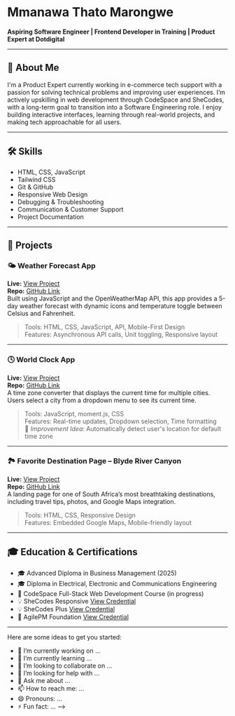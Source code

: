 # Mmanawa Thato Marongwe

**Aspiring Software Engineer | Frontend Developer in Training | Product Expert at Dotdigital**

---

## 👋 About Me

I'm a Product Expert currently working in e-commerce tech support with a passion for solving technical problems and improving user experiences. I’m actively upskilling in web development through CodeSpace and SheCodes, with a long-term goal to transition into a Software Engineering role. I enjoy building interactive interfaces, learning through real-world projects, and making tech approachable for all users.

---

## 🛠 Skills

- HTML, CSS, JavaScript
- Tailwind CSS
- Git & GitHub
- Responsive Web Design
- Debugging & Troubleshooting
- Communication & Customer Support
- Project Documentation

---

## 🚀 Projects

### 🌤 Weather Forecast App
**Live:** [View Project](https://regal-entremet)  
**Repo:** [GitHub Link](#)  
Built using JavaScript and the OpenWeatherMap API, this app provides a 5-day weather forecast with dynamic icons and temperature toggle between Celsius and Fahrenheit.

> Tools: HTML, CSS, JavaScript, API, Mobile-First Design  
> Features: Asynchronous API calls, Unit toggling, Responsive layout

---

### 🕓 World Clock App
**Live:** [View Project](https://world-clock-project-mt.netlify.app/)  
**Repo:** [GitHub Link](#)  
A time zone converter that displays the current time for multiple cities. Users select a city from a dropdown menu to see its current time.

> Tools: JavaScript, moment.js, CSS  
> Features: Real-time updates, Dropdown selection, Time formatting  
> 🔧 *Improvement Idea:* Automatically detect user's location for default time zone

---

### 🏞 Favorite Destination Page – Blyde River Canyon
**Live:** [View Project](https://blyde-river-canyon-project.netlify.app/)  
**Repo:** [GitHub Link](#)  
A landing page for one of South Africa’s most breathtaking destinations, including travel tips, photos, and Google Maps integration.

> Tools: HTML, CSS, Responsive Design  
> Features: Embedded Google Maps, Mobile-friendly layout

---

## 🎓 Education & Certifications

- 🎓 Advanced Diploma in Business Management (2025)
- 🎓 Diploma in Electrical, Electronic and Communications Engineering
- 🧠 CodeSpace Full-Stack Web Development Course (in progress)
- 💡 SheCodes Responsive [View Credential](https://www.shecodes.io/certificates/73ed0ce6e9008095d5b96717f1ffb700)
- 💡 SheCodes Plus [View Credential](https://www.shecodes.io/certificates/a2e9c028b7b49a8fd2f87774a24a95e8)
- 📘 AgilePM Foundation [View Credential](https://www.credly.com/badges/73bf7e1c-a5fa-4f49-b03c-73601cfe18e2/linked_in_profile)

---


Here are some ideas to get you started:

- 🔭 I’m currently working on ...
- 🌱 I’m currently learning ...
- 👯 I’m looking to collaborate on ...
- 🤔 I’m looking for help with ...
- 💬 Ask me about ...
- 📫 How to reach me: ...
- 😄 Pronouns: ...
- ⚡ Fun fact: ...
-->
